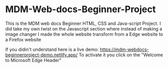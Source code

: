 # MDM-Web-docs-Beginner-Project
This is the MDM web docs Beginner HTML, CSS and Java-script Project. I did take my own twist on the Javascript section where instead of making a image changer I made the whole website transform from a Edge website to a Firefox website

If you didin't understand here is a live demo: https://mdm-webdocs-beginnerproject-demo.netlify.app/
To activate it you click on the "Welcome to Microsoft Edge Header"
